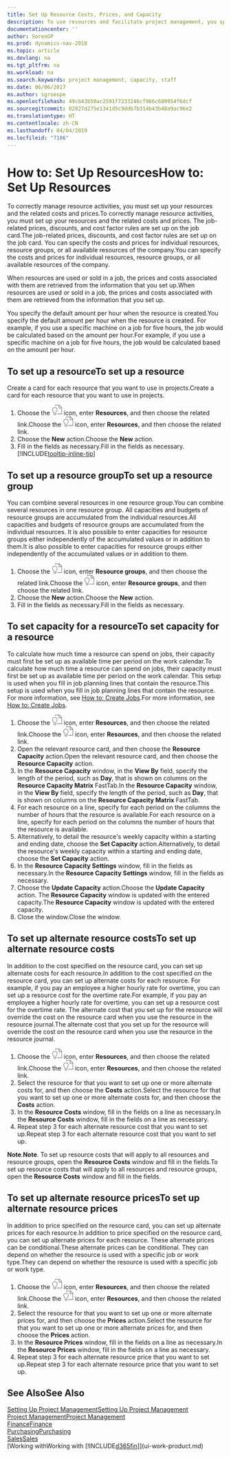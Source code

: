 ```yaml
---
title: Set Up Resource Costs, Prices, and Capacity
description: To use resources and facilitate project management, you specify costs and prices for individual resources or resource groups, and set the resource capacity.
documentationcenter: ''
author: SorenGP
ms.prod: dynamics-nav-2018
ms.topic: article
ms.devlang: na
ms.tgt_pltfrm: na
ms.workload: na
ms.search.keywords: project management, capacity, staff
ms.date: 06/06/2017
ms.author: sgroespe
ms.openlocfilehash: 49cb43b50ac2591f7233246cf966c689954f6dcf
ms.sourcegitcommit: 02827d275e1341d5c9ddb7b314b43b48a9ac96e2
ms.translationtype: HT
ms.contentlocale: zh-CN
ms.lasthandoff: 04/04/2019
ms.locfileid: "7106"
---
```

# <a name="how-to-set-up-resources"></a><span data-ttu-id="7e498-103">How to: Set Up Resources</span><span class="sxs-lookup"><span data-stu-id="7e498-103">How to: Set Up Resources</span></span>
<span data-ttu-id="7e498-104">To correctly manage resource activities, you must set up your resources and the related costs and prices.</span><span class="sxs-lookup"><span data-stu-id="7e498-104">To correctly manage resource activities, you must set up your resources and the related costs and prices.</span></span> <span data-ttu-id="7e498-105">The job-related prices, discounts, and cost factor rules are set up on the job card.</span><span class="sxs-lookup"><span data-stu-id="7e498-105">The job-related prices, discounts, and cost factor rules are set up on the job card.</span></span> <span data-ttu-id="7e498-106">You can specify the costs and prices for individual resources, resource groups, or all available resources of the company.</span><span class="sxs-lookup"><span data-stu-id="7e498-106">You can specify the costs and prices for individual resources, resource groups, or all available resources of the company.</span></span>

<span data-ttu-id="7e498-107">When resources are used or sold in a job, the prices and costs associated with them are retrieved from the information that you set up.</span><span class="sxs-lookup"><span data-stu-id="7e498-107">When resources are used or sold in a job, the prices and costs associated with them are retrieved from the information that you set up.</span></span>

<span data-ttu-id="7e498-108">You specify the default amount per hour when the resource is created.</span><span class="sxs-lookup"><span data-stu-id="7e498-108">You specify the default amount per hour when the resource is created.</span></span> <span data-ttu-id="7e498-109">For example, if you use a specific machine on a job for five hours, the job would be calculated based on the amount per hour.</span><span class="sxs-lookup"><span data-stu-id="7e498-109">For example, if you use a specific machine on a job for five hours, the job would be calculated based on the amount per hour.</span></span>

## <a name="to-set-up-a-resource"></a><span data-ttu-id="7e498-110">To set up a resource</span><span class="sxs-lookup"><span data-stu-id="7e498-110">To set up a resource</span></span>
<span data-ttu-id="7e498-111">Create a card for each resource that you want to use in projects.</span><span class="sxs-lookup"><span data-stu-id="7e498-111">Create a card for each resource that you want to use in projects.</span></span>

1. <span data-ttu-id="7e498-112">Choose the ![Search for Page or Report](media/ui-search/search_small.png "Search for Page or Report icon") icon, enter **Resources**, and then choose the related link.</span><span class="sxs-lookup"><span data-stu-id="7e498-112">Choose the ![Search for Page or Report](media/ui-search/search_small.png "Search for Page or Report icon") icon, enter **Resources**, and then choose the related link.</span></span>
2. <span data-ttu-id="7e498-113">Choose the **New** action.</span><span class="sxs-lookup"><span data-stu-id="7e498-113">Choose the **New** action.</span></span>
3. <span data-ttu-id="7e498-114">Fill in the fields as necessary.</span><span class="sxs-lookup"><span data-stu-id="7e498-114">Fill in the fields as necessary.</span></span> [!INCLUDE[tooltip-inline-tip](includes/tooltip-inline-tip_md.md)]  

## <a name="to-set-up-a-resource-group"></a><span data-ttu-id="7e498-115">To set up a resource group</span><span class="sxs-lookup"><span data-stu-id="7e498-115">To set up a resource group</span></span>
<span data-ttu-id="7e498-116">You can combine several resources in one resource group.</span><span class="sxs-lookup"><span data-stu-id="7e498-116">You can combine several resources in one resource group.</span></span> <span data-ttu-id="7e498-117">All capacities and budgets of resource groups are accumulated from the individual resources.</span><span class="sxs-lookup"><span data-stu-id="7e498-117">All capacities and budgets of resource groups are accumulated from the individual resources.</span></span> <span data-ttu-id="7e498-118">It is also possible to enter capacities for resource groups either independently of the accumulated values or in addition to them.</span><span class="sxs-lookup"><span data-stu-id="7e498-118">It is also possible to enter capacities for resource groups either independently of the accumulated values or in addition to them.</span></span>

1. <span data-ttu-id="7e498-119">Choose the ![Search for Page or Report](media/ui-search/search_small.png "Search for Page or Report icon") icon, enter **Resource groups**, and then choose the related link.</span><span class="sxs-lookup"><span data-stu-id="7e498-119">Choose the ![Search for Page or Report](media/ui-search/search_small.png "Search for Page or Report icon") icon, enter **Resource groups**, and then choose the related link.</span></span>
2. <span data-ttu-id="7e498-120">Choose the **New** action.</span><span class="sxs-lookup"><span data-stu-id="7e498-120">Choose the **New** action.</span></span>
3. <span data-ttu-id="7e498-121">Fill in the fields as necessary.</span><span class="sxs-lookup"><span data-stu-id="7e498-121">Fill in the fields as necessary.</span></span>

## <a name="to-set-capacity-for-a-resource"></a><span data-ttu-id="7e498-122">To set capacity for a resource</span><span class="sxs-lookup"><span data-stu-id="7e498-122">To set capacity for a resource</span></span>
<span data-ttu-id="7e498-123">To calculate how much time a resource can spend on jobs, their capacity must first be set up as available time per period on the work calendar.</span><span class="sxs-lookup"><span data-stu-id="7e498-123">To calculate how much time a resource can spend on jobs, their capacity must first be set up as available time per period on the work calendar.</span></span> <span data-ttu-id="7e498-124">This setup is used when you fill in job planning lines that contain the resource.</span><span class="sxs-lookup"><span data-stu-id="7e498-124">This setup is used when you fill in job planning lines that contain the resource.</span></span> <span data-ttu-id="7e498-125">For more information, see [How to: Create Jobs](projects-how-create-jobs.md).</span><span class="sxs-lookup"><span data-stu-id="7e498-125">For more information, see [How to: Create Jobs](projects-how-create-jobs.md).</span></span>

1. <span data-ttu-id="7e498-126">Choose the ![Search for Page or Report](media/ui-search/search_small.png "Search for Page or Report icon") icon, enter **Resources**, and then choose the related link.</span><span class="sxs-lookup"><span data-stu-id="7e498-126">Choose the ![Search for Page or Report](media/ui-search/search_small.png "Search for Page or Report icon") icon, enter **Resources**, and then choose the related link.</span></span>
2. <span data-ttu-id="7e498-127">Open the relevant resource card, and then choose the **Resource Capacity** action.</span><span class="sxs-lookup"><span data-stu-id="7e498-127">Open the relevant resource card, and then choose the **Resource Capacity** action.</span></span>
3. <span data-ttu-id="7e498-128">In the **Resource Capacity** window, in the **View By** field, specify the length of the period, such as **Day**, that is shown on columns on the **Resource Capacity Matrix** FastTab.</span><span class="sxs-lookup"><span data-stu-id="7e498-128">In the **Resource Capacity** window, in the **View By** field, specify the length of the period, such as **Day**, that is shown on columns on the **Resource Capacity Matrix** FastTab.</span></span>
4. <span data-ttu-id="7e498-129">For each resource on a line, specify for each period on the columns the number of hours that the resource is available.</span><span class="sxs-lookup"><span data-stu-id="7e498-129">For each resource on a line, specify for each period on the columns the number of hours that the resource is available.</span></span>
5. <span data-ttu-id="7e498-130">Alternatively, to detail the resource's weekly capacity within a starting and ending date, choose the **Set Capacity** action.</span><span class="sxs-lookup"><span data-stu-id="7e498-130">Alternatively, to detail the resource's weekly capacity within a starting and ending date, choose the **Set Capacity** action.</span></span>
6. <span data-ttu-id="7e498-131">In the **Resource Capacity Settings** window, fill in the fields as necessary.</span><span class="sxs-lookup"><span data-stu-id="7e498-131">In the **Resource Capacity Settings** window, fill in the fields as necessary.</span></span>
7. <span data-ttu-id="7e498-132">Choose the **Update Capacity** action.</span><span class="sxs-lookup"><span data-stu-id="7e498-132">Choose the **Update Capacity** action.</span></span> <span data-ttu-id="7e498-133">The **Resource Capacity** window is updated with the entered capacity.</span><span class="sxs-lookup"><span data-stu-id="7e498-133">The **Resource Capacity** window is updated with the entered capacity.</span></span>
8. <span data-ttu-id="7e498-134">Close the window.</span><span class="sxs-lookup"><span data-stu-id="7e498-134">Close the window.</span></span>

## <a name="to-set-up-alternate-resource-costs"></a><span data-ttu-id="7e498-135">To set up alternate resource costs</span><span class="sxs-lookup"><span data-stu-id="7e498-135">To set up alternate resource costs</span></span>
<span data-ttu-id="7e498-136">In addition to the cost specified on the resource card, you can set up alternate costs for each resource.</span><span class="sxs-lookup"><span data-stu-id="7e498-136">In addition to the cost specified on the resource card, you can set up alternate costs for each resource.</span></span> <span data-ttu-id="7e498-137">For example, if you pay an employee a higher hourly rate for overtime, you can set up a resource cost for the overtime rate.</span><span class="sxs-lookup"><span data-stu-id="7e498-137">For example, if you pay an employee a higher hourly rate for overtime, you can set up a resource cost for the overtime rate.</span></span> <span data-ttu-id="7e498-138">The alternate cost that you set up for the resource will override the cost on the resource card when you use the resource in the resource journal.</span><span class="sxs-lookup"><span data-stu-id="7e498-138">The alternate cost that you set up for the resource will override the cost on the resource card when you use the resource in the resource journal.</span></span>

1. <span data-ttu-id="7e498-139">Choose the ![Search for Page or Report](media/ui-search/search_small.png "Search for Page or Report icon") icon, enter **Resources**, and then choose the related link.</span><span class="sxs-lookup"><span data-stu-id="7e498-139">Choose the ![Search for Page or Report](media/ui-search/search_small.png "Search for Page or Report icon") icon, enter **Resources**, and then choose the related link.</span></span>  
2. <span data-ttu-id="7e498-140">Select the resource for that you want to set up one or more alternate costs for, and then choose the **Costs** action.</span><span class="sxs-lookup"><span data-stu-id="7e498-140">Select the resource for that you want to set up one or more alternate costs for, and then choose the **Costs** action.</span></span>  
3. <span data-ttu-id="7e498-141">In the **Resource Costs** window, fill in the fields on a line as necessary.</span><span class="sxs-lookup"><span data-stu-id="7e498-141">In the **Resource Costs** window, fill in the fields on a line as necessary.</span></span>  
4. <span data-ttu-id="7e498-142">Repeat step 3 for each alternate resource cost that you want to set up.</span><span class="sxs-lookup"><span data-stu-id="7e498-142">Repeat step 3 for each alternate resource cost that you want to set up.</span></span>

<span data-ttu-id="7e498-143">**Note**.</span><span class="sxs-lookup"><span data-stu-id="7e498-143">**Note**.</span></span> <span data-ttu-id="7e498-144">To set up resource costs that will apply to all resources and resource groups, open the **Resource Costs** window and fill in the fields.</span><span class="sxs-lookup"><span data-stu-id="7e498-144">To set up resource costs that will apply to all resources and resource groups, open the **Resource Costs** window and fill in the fields.</span></span>

## <a name="to-set-up-alternate-resource-prices"></a><span data-ttu-id="7e498-145">To set up alternate resource prices</span><span class="sxs-lookup"><span data-stu-id="7e498-145">To set up alternate resource prices</span></span>
<span data-ttu-id="7e498-146">In addition to price specified on the resource card, you can set up alternate prices for each resource.</span><span class="sxs-lookup"><span data-stu-id="7e498-146">In addition to price specified on the resource card, you can set up alternate prices for each resource.</span></span> <span data-ttu-id="7e498-147">These alternate prices can be conditional.</span><span class="sxs-lookup"><span data-stu-id="7e498-147">These alternate prices can be conditional.</span></span> <span data-ttu-id="7e498-148">They can depend on whether the resource is used with a specific job or work type.</span><span class="sxs-lookup"><span data-stu-id="7e498-148">They can depend on whether the resource is used with a specific job or work type.</span></span>

1. <span data-ttu-id="7e498-149">Choose the ![Search for Page or Report](media/ui-search/search_small.png "Search for Page or Report icon") icon, enter **Resources**, and then choose the related link.</span><span class="sxs-lookup"><span data-stu-id="7e498-149">Choose the ![Search for Page or Report](media/ui-search/search_small.png "Search for Page or Report icon") icon, enter **Resources**, and then choose the related link.</span></span>
2. <span data-ttu-id="7e498-150">Select the resource for that you want to set up one or more alternate prices for, and then choose the **Prices** action.</span><span class="sxs-lookup"><span data-stu-id="7e498-150">Select the resource for that you want to set up one or more alternate prices for, and then choose the **Prices** action.</span></span>
3. <span data-ttu-id="7e498-151">In the **Resource Prices** window, fill in the fields on a line as necessary.</span><span class="sxs-lookup"><span data-stu-id="7e498-151">In the **Resource Prices** window, fill in the fields on a line as necessary.</span></span>
4. <span data-ttu-id="7e498-152">Repeat step 3 for each alternate resource price that you want to set up.</span><span class="sxs-lookup"><span data-stu-id="7e498-152">Repeat step 3 for each alternate resource price that you want to set up.</span></span>

## <a name="see-also"></a><span data-ttu-id="7e498-153">See Also</span><span class="sxs-lookup"><span data-stu-id="7e498-153">See Also</span></span>
[<span data-ttu-id="7e498-154">Setting Up Project Management</span><span class="sxs-lookup"><span data-stu-id="7e498-154">Setting Up Project Management</span></span>](projects-setup-projects.md)  
[<span data-ttu-id="7e498-155">Project Management</span><span class="sxs-lookup"><span data-stu-id="7e498-155">Project Management</span></span>](projects-manage-projects.md)  
[<span data-ttu-id="7e498-156">Finance</span><span class="sxs-lookup"><span data-stu-id="7e498-156">Finance</span></span>](finance.md)  
[<span data-ttu-id="7e498-157">Purchasing</span><span class="sxs-lookup"><span data-stu-id="7e498-157">Purchasing</span></span>](purchasing-manage-purchasing.md)         
[<span data-ttu-id="7e498-158">Sales</span><span class="sxs-lookup"><span data-stu-id="7e498-158">Sales</span></span>](sales-manage-sales.md)      
[<span data-ttu-id="7e498-159">Working with</span><span class="sxs-lookup"><span data-stu-id="7e498-159">Working with</span></span> [!INCLUDE[d365fin](includes/d365fin_md.md)]](ui-work-product.md)  
